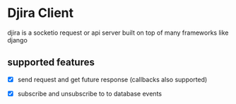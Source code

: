 # Djira Client

 djira is a socketio request or api server built on top of many frameworks like django

## supported features

- [x] send request and get future response (callbacks also supported)
- [x] subscribe and unsubscribe to to database events

